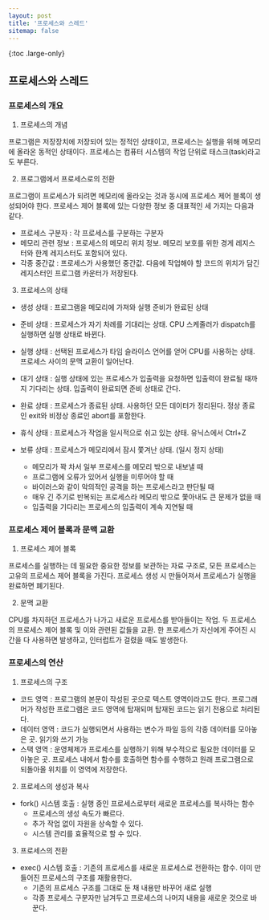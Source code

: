 ```yaml
---
layout: post
title: '프로세스와 스레드'
sitemap: false
---
```


{:toc .large-only}

## 프로세스와 스레드

### 프로세스의 개요

1. 프로세스의 개념

프로그램은 저장장치에 저장되어 있는 정적인 상태이고, 프로세스는 실행을 위해 메모리에 올라온 동적인 상태이다.
프로세스는 컴퓨터 시스템의 작업 단위로 태스크(task)라고도 부른다.

2. 프로그램에서 프로세스로의 전환

프로그램이 프로세스가 되려면 메모리에 올라오는 것과 동시에 프로세스 제어 블록이 생성되어야 한다.
프로세스 제어 블록에 있는 다양한 정보 중 대표적인 세 가지는 다음과 같다.

- 프로세스 구분자 : 각 프로세스를 구분하는 구분자
- 메모리 관련 정보 : 프로세스의 메모리 위치 정보. 메모리 보호를 위한 경게 레지스터와 한계 레지스터도 포함되어 있다.
- 각종 중간값 : 프로세스가 사용했던 중간값. 다음에 작업해야 할 코드의 위치가 담긴 레지스터인 프로그램 카운터가 저장된다.

3. 프로세스의 상태

- 생성 상태 : 프로그램을 메모리에 가져와 실행 준비가 완료된 상태
- 준비 상태 : 프로세스가 자기 차례를 기대리는 상태. CPU 스케줄러가 dispatch를 실행하면 실행 상태로 바뀐다.
- 실행 상태 : 선택된 프로세스가 타임 슬라이스 언어를 얻어 CPU를 사용하는 상태. 프로세스 사이의 문맥 교환이 일어난다.
- 대기 상태 : 실행 상태에 있는 프로세스가 입출력을 요청하면 입출력이 완료될 때까지 기다리는 상태. 입출력이 완료되면 준비 상태로 간다.
- 완료 상태 : 프로세스가 종료된 상태. 사용하던 모든 데이터가 정리된다. 정상 종료인 exit와 비정상 종료인 abort를 포함한다.

- 휴식 상태 : 프로세스가 작업을 일시적으로 쉬고 있는 상태. 유닉스에서 Ctrl+Z
- 보류 상태 : 프로세스가 메모리에서 잠시 쫓겨난 상태. (일시 정지 상태)
    - 메모리가 꽉 차서 일부 프로세스를 메모리 밖으로 내보낼 때
    - 프로그램에 오류가 있어서 실행을 미루어야 할 때
    - 바이러스와 같이 악의적인 공격을 하는 프로세스라고 판단될 때
    - 매우 긴 주기로 반복되는 프로세스라 메모리 밖으로 쫓아내도 큰 문제가 없을 때
    - 입출력을 기다리는 프로세스의 입출력이 계속 지연될 때

### 프로세스 제어 블록과 문맥 교환

1. 프로세스 제어 블록

프로세스를 실행하는 데 필요한 중요한 정보를 보관하는 자료 구조로, 모든 프로세스는 고유의 프로세스 제어 블록을 가진다.
프로세스 생성 시 만들어져서 프로세스가 실행을 완료하면 폐기된다.

2. 문맥 교환

CPU를 차지하던 프로세스가 나가고 새로운 프로세스를 받아들이는 작업.
두 프로세스의 프로세스 제어 블록 및 이와 관련된 값들을 교환.
한 프로세스가 자신에게 주어진 시간을 다 사용하면 발생하고, 인터럽트가 걸렸을 때도 발생한다.

### 프로세스의 연산

1. 프로세스의 구조

- 코드 영역 : 프로그램의 본문이 작성된 곳으로 텍스트 영역이라고도 한다.
프로그래머가 작성한 프로그램은 코드 영역에 탑재되며 탑재된 코드는 읽기 전용으로 처리된다.
- 데이터 영역 : 코드가 실행되면서 사용하는 변수가 파일 등의 각종 데이터를 모아놓은 곳. 읽기와 쓰기 가능
- 스택 영역 : 운영체제가 프로세스를 실행하기 위해 부수적으로 필요한 데이터를 모아놓은 곳.
프로세스 내에서 함수를 호출하면 함수를 수행하고 원래 프로그램으로 되돌아올 위치를 이 영역에 저장한다.

2. 프로세스의 생성과 복사

- fork() 시스템 호출 : 실행 중인 프로세스로부터 새로운 프로세스를 복사하는 함수
    - 프로세스의 생성 속도가 빠르다.
    - 추가 작업 없이 자원을 상속할 수 있다.
    - 시스템 관리를 효율적으로 할 수 있다.

3. 프로세스의 전환

- exec() 시스템 호출 : 기존의 프로세스를 새로운 프로세스로 전환하는 함수. 이미 만들어진 프로세스의 구조를 재활용한다.
    - 기존의 프로세스 구조를 그대로 둔 채 내용만 바꾸어 새로 실행
    - 각종 프로세스 구분자만 남겨두고 프로세스의 나머지 내용을 새로운 것으로 바꾼다.

